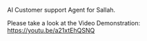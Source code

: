 AI Customer support Agent for Sallah.


Please take a look at the Video Demonstration:
https://youtu.be/a21xtEhQSNQ